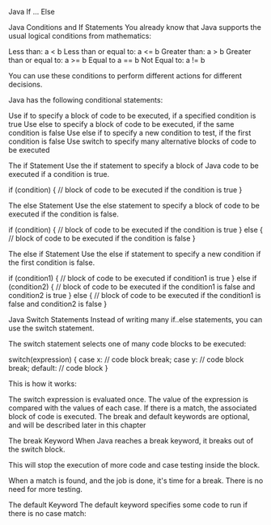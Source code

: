 Java If ... Else

Java Conditions and If Statements
You already know that Java supports the usual logical conditions from mathematics:

Less than: a < b
Less than or equal to: a <= b
Greater than: a > b
Greater than or equal to: a >= b
Equal to a == b
Not Equal to: a != b

You can use these conditions to perform different actions for different decisions.

Java has the following conditional statements:

Use if to specify a block of code to be executed, if a specified condition is true
Use else to specify a block of code to be executed, if the same condition is false
Use else if to specify a new condition to test, if the first condition is false
Use switch to specify many alternative blocks of code to be executed

The if Statement
Use the if statement to specify a block of Java code to be executed if a condition is true.

if (condition) {
  // block of code to be executed if the condition is true
}

The else Statement
Use the else statement to specify a block of code to be executed if the condition is false.

if (condition) {
  // block of code to be executed if the condition is true
} else {
  // block of code to be executed if the condition is false
}

The else if Statement
Use the else if statement to specify a new condition if the first condition is false.

if (condition1) {
  // block of code to be executed if condition1 is true
} else if (condition2) {
  // block of code to be executed if the condition1 is false and condition2 is true
} else {
  // block of code to be executed if the condition1 is false and condition2 is false
}



Java Switch Statements
Instead of writing many if..else statements, you can use the switch statement.

The switch statement selects one of many code blocks to be executed:

switch(expression) {
  case x:
    // code block
    break;
  case y:
    // code block
    break;
  default:
    // code block
}

This is how it works:

The switch expression is evaluated once.
The value of the expression is compared with the values of each case.
If there is a match, the associated block of code is executed.
The break and default keywords are optional, and will be described later in this chapter

The break Keyword
When Java reaches a break keyword, it breaks out of the switch block.

This will stop the execution of more code and case testing inside the block.

When a match is found, and the job is done, it's time for a break. There is no need for more testing.


The default Keyword
The default keyword specifies some code to run if there is no case match:


